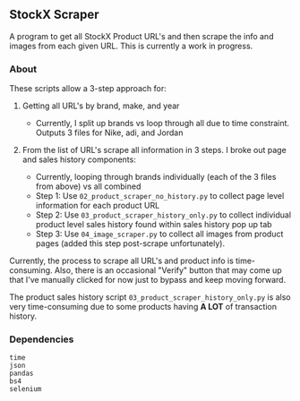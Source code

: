 ## StockX Scraper
A program to get all StockX Product URL's and then scrape the info and images from each given URL. This is currently a work in progress.

### About
These scripts allow a 3-step approach for:
1) Getting all URL's by brand, make, and year
    - Currently, I split up brands vs loop through all due to time constraint. Outputs 3 files for Nike, adi, and Jordan

2) From the list of URL's scrape all information in 3 steps. I broke out page and sales history components:
    - Currently, looping through brands individually (each of the 3 files from above) vs all combined
    - Step 1: Use `02_product_scraper_no_history.py` to collect page level information for each product URL
    - Step 2: Use `03_product_scraper_history_only.py` to collect individual product level sales history found within sales history pop up tab
    - Step 3: Use `04_image_scraper.py` to collect all images from product pages (added this step post-scrape unfortunately). 

Currently, the process to scrape all URL's and product info is time-consuming. Also, there is an occasional "Verify" button that may come up that I've manually clicked for now just to bypass and keep moving forward.

The product sales history script `03_product_scraper_history_only.py` is also very time-consuming due to some products having <b>A LOT</b> of transaction history.


### Dependencies
```
time
json
pandas
bs4
selenium
```

